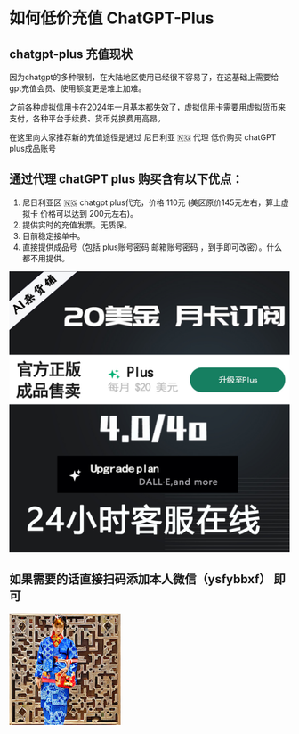 # 如何低价充值 ChatGPT-Plus
## chatgpt-plus 充值现状

因为chatgpt的多种限制，在大陆地区使用已经很不容易了，在这基础上需要给gpt充值会员、使用额度更是难上加难。

之前各种虚拟信用卡在2024年一月基本都失效了，虚拟信用卡需要用虚拟货币来支付，各种平台手续费、货币兑换费用高昂。

在这里向大家推荐新的充值途径是通过 尼日利亚 🇳🇬 代理 低价购买 chatGPT plus成品账号

## 通过代理 chatGPT plus 购买含有以下优点：

1. 尼日利亚区 🇳🇬  chatgpt plus代充，价格 110元 (美区原价145元左右，算上虚拟卡 价格可以达到 200元左右)。
2. 提供实时的充值发票。无质保。
3. 目前稳定接单中。
4. 直接提供成品号（包括 plus账号密码 邮箱账号密码 ，到手即可改密）。什么都不用提供。

![广告图](https://github.com/HuSiNi/ChatGPT-Plus/blob/main/20061735439095_.pic.jpg)

## 如果需要的话直接扫码添加本人微信（ysfybbxf） 即可

![微信二维码](https://github.com/HuSiNi/ChatGPT-Plus/blob/main/00050-1981508610.png)
